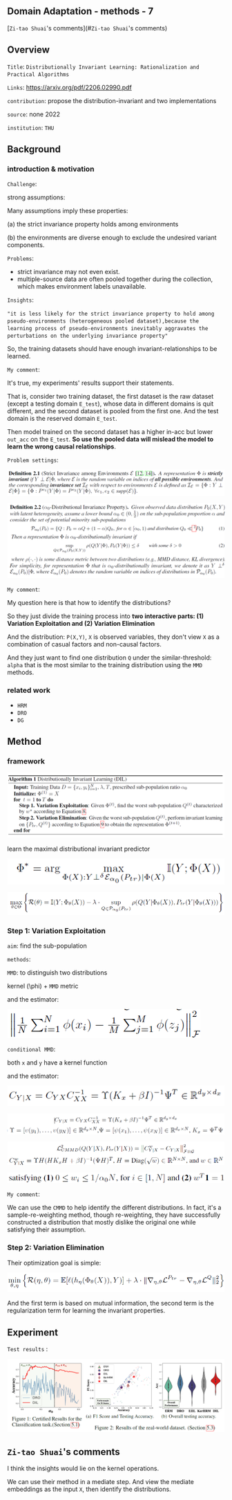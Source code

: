 ## Domain Adaptation - methods - 7

[`Zi-tao Shuai`'s comments](#`Zi-tao Shuai`'s comments)

## Overview

`Title`:  `Distributionally Invariant Learning: Rationalization
and Practical Algorithms`

`Links`: https://arxiv.org/pdf/2206.02990.pdf

`contribution`: propose the distribution-invariant and two implementations

`source`: none 2022

`institution`: `THU` 

## Background

### introduction & motivation

`Challenge`:

strong assumptions:

Many assumptions imply these properties:

(a) the strict invariance property holds among environments

(b) the environments are diverse enough to exclude the undesired variant components. 

`Problems`:

- strict invariance may not even exist.
- multiple-source data are often pooled together during the collection, which makes environment labels unavailable.

`Insights`:

`"it is less likely for the strict invariance property to hold among pseudo-environments (heterogeneous pooled dataset),because the learning process of pseudo-environments inevitably aggravates the perturbations on the underlying invariance
property"`

So, the training datasets should have enough invariant-relationships to be learned. 

`My comment`:

It's true, my experiments' results support their statements.

That is, consider two training dataset, the first dataset is the raw dataset (except a testing domain `E_test`), whose data in different domains is quit different, and the second dataset is pooled from the first one. And the test domain is the reserved domain `E_test`.

Then model trained on the second dataset has a higher in-acc but lower  `out_acc` on the `E_test`. **So use the pooled data will mislead the model to learn the wrong causal relationships**.

`Problem settings`:

![image-20220907163050997](asset/image-20220907163050997.png)

![image-20220907163132723](asset/image-20220907163132723.png)

`My comment`:

My question here is that how to identify the distributions?

So they just divide the training process into **two interactive parts: (1) Variation Exploitation and (2) Variation Elimination**

And the distribution: `P(X,Y)`, `X` is observed variables, they don't view `X` as a combination of casual factors and non-causal factors.

And they just want to find one distribution `Q` under the similar-threshold: `alpha` that is the most similar to the training distribution using the `MMD` methods.

### related work

- `HRM`
- `DRO`
- `DG`



## Method

### framework

![image-20220907201535783](asset/image-20220907201535783.png)

learn the maximal distributional invariant predictor

![image-20220907200806767](asset/image-20220907200806767.png)

![image-20220907200959477](asset/image-20220907200959477.png)

### Step 1: Variation Exploitation

`aim`: find the sub-population

`methods`:

`MMD`: to distinguish two distributions

kernel  (\phi) + `MMD` metric  

and the estimator:

![image-20220908152739849](asset/image-20220908152739849.png)

`conditional MMD`:

both `x` and `y` have a kernel function

and the estimator:

![image-20220908153128501](asset/image-20220908153128501.png)

![image-20220908155438498](asset/image-20220908155438498.png)

![image-20220908160216475](asset/image-20220908160216475.png)

![image-20220908160242861](asset/image-20220908160242861.png)

`My comment`:

We can use the `CMMD` to help identify the different distributions. In fact, it's a sample-re-weighting method, though re-weighting, they have successfully constructed a distribution that mostly dislike the original one while satisfying their assumption.

### Step 2: Variation Elimination

 Their optimization goal is simple:

![image-20220908162402496](asset/image-20220908162402496.png)

And the first term is based on mutual information, the second term is the regularization term for learning the invariant properties.

## Experiment

`Test results` :

![image-20220908162533613](asset/image-20220908162533613.png)

## `Zi-tao Shuai`'s comments

I think the insights would lie on the kernel operations.

We can use their method in a mediate step. And view the mediate embeddings as the input `X`, then identify the distributions.
